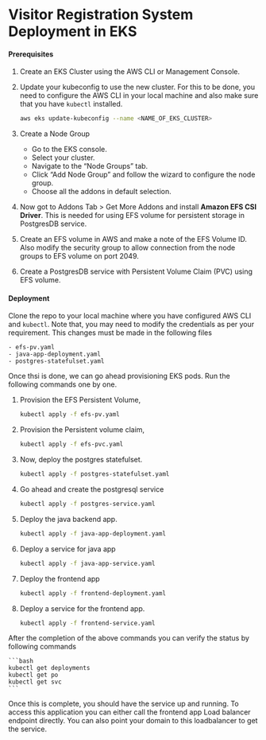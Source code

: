 # Visitor Registration System Deployment in EKS

#### Prerequisites

1. Create an EKS Cluster using the AWS CLI or Management Console.
1. Update your kubeconfig to use the new cluster. For this to be done, you need to configure the AWS CLI in your local machine and also make sure that you have `kubectl` installed.

    ```bash
    aws eks update-kubeconfig --name <NAME_OF_EKS_CLUSTER>
    ```
1. Create a Node Group
    - Go to the EKS console.
    - Select your cluster.
    - Navigate to the “Node Groups” tab.
    - Click “Add Node Group” and follow the wizard to configure the node group.
    - Choose all the addons in default selection.

1. Now got to Addons Tab > Get More Addons and install **Amazon EFS CSI Driver**. This is needed for using EFS volume for persistent storage in PostgresDB service.
1. Create an EFS volume in AWS and make a note of the EFS Volume ID. Also modify the security group to allow connection from the node groups to EFS volume on port 2049.
1. Create a PostgresDB service with Persistent Volume Claim (PVC) using EFS volume.


#### Deployment

Clone the repo to your local machine where you have configured AWS CLI and `kubectl`. Note that, you may need to modify the credentials as per your requirement. This changes must be made in the following files

    - efs-pv.yaml
    - java-app-deployment.yaml
    - postgres-statefulset.yaml 

Once thsi is done, we can go ahead provisioning EKS pods. Run the following commands one by one.

1. Provision the EFS Persistent Volume,

    ```bash
    kubectl apply -f efs-pv.yaml
    ```
1. Provision the Persistent volume claim,

    ```bash
    kubectl apply -f efs-pvc.yaml
    ```
1. Now, deploy the postgres statefulset.

    ```bash
    kubectl apply -f postgres-statefulset.yaml
    ```
1. Go ahead and create the postgresql service

    ```bash
    kubectl apply -f postgres-service.yaml
    ```
1. Deploy the java backend app.

    ```bash
    kubectl apply -f java-app-deployment.yaml
    ```
1. Deploy a service for java app

    ```bash
    kubectl apply -f java-app-service.yaml
    ```
1. Deploy the frontend app
    
    ```bash
    kubectl apply -f frontend-deployment.yaml
    ```
1. Deploy a service for the frontend app.

    ```bash
    kubectl apply -f frontend-service.yaml
    ```

After the completion of the above commands you can verify the status by following commands

    ```bash
    kubectl get deployments
    kubectl get po
    kubectl get svc
    ```

Once this is complete, you should have the service up and running. To access this application you can either call the frontend app Load balancer endpoint directly. You can also point your domain to this loadbalancer to get the service.
